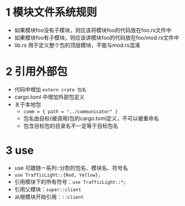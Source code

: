 # 1 模块文件系统规则

* 如果模块foo没有子模块，则应该将模块foo的代码放在foo.rs文件中
* 如果模块foo有子模块，则应该讲模块foo的代码放在foo/mod.rs文件中
* lib.rs 用于定义整个包的顶层模块，不能与mod.rs混淆

# 2 引用外部包

* 代码中增加 ```extern crate 包名```
* cargo.toml 中增加外部包定义
* 关于本地包
  * ```comm = { path = "../communicator" }```
  * 包名由目标(被调用)包的cargo.toml定义，不可以被重命名
  * 包含目标包的目录名不一定等于目标包名

# 3 use

* use 可跟随一系列::分割的包名、模块名、符号名
* ```use TrafficLight::{Red, Yellow};```
* 引用模块下的所有符号：```use TrafficLight::*;```
* 引用父模块：```super::client```
* 从根模块开始引用：```::client```
